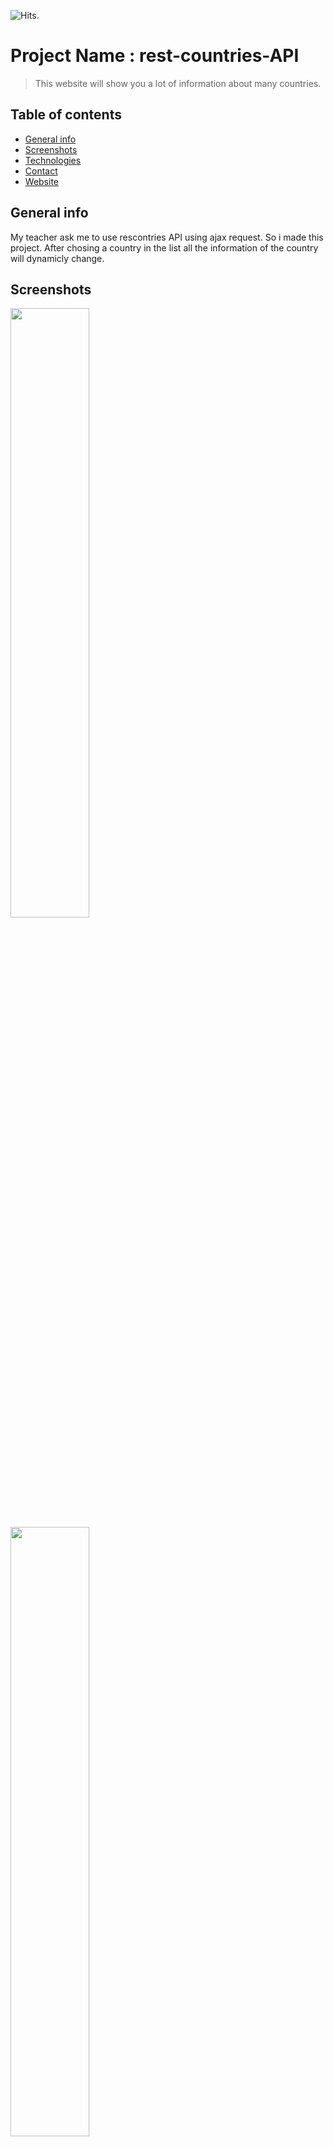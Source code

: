 <img src="https://hitcounter.pythonanywhere.com/count/tag.svg?url=https%3A%2F%2Fgithub.com%2Frevolalex%2Frest-countries-API" alt="Hits">.

# Project Name : rest-countries-API
> This website will show you a lot of information about many countries.

## Table of contents
* [General info](#general-info)
* [Screenshots](#screenshots)
* [Technologies](#technologies)
* [Contact](#contact)
* [Website](#website)

## General info
My teacher ask me to use rescontries API using ajax request.
So i made this project.
After chosing a country in the list all the information of the country will dynamicly change.

## Screenshots

<img src="https://user-images.githubusercontent.com/56839789/86288514-53bf2a80-bbea-11ea-8f25-9216f06266ef.png" alt="" width="50%;">
<img src="https://user-images.githubusercontent.com/56839789/86289352-d7c5e200-bbeb-11ea-8d89-bb45ba5ba062.gif" alt="" width="50%;">


## Technologies
* HTML
* CSS
* JavaScript
* restcountries API
* Ajax
* Json



## What i learn, pratice: 
<ul>
 <li>XMLHttpRequest()
 <li>Handle the answer of the server
 <li>Get
 <li>JSON
</ul>
 
 
## Status
Project is:  _finished_


## Contact
Created by Alexandre
revolalex@gmail.com


## Website
link: https://my-countries-api.netlify.app
